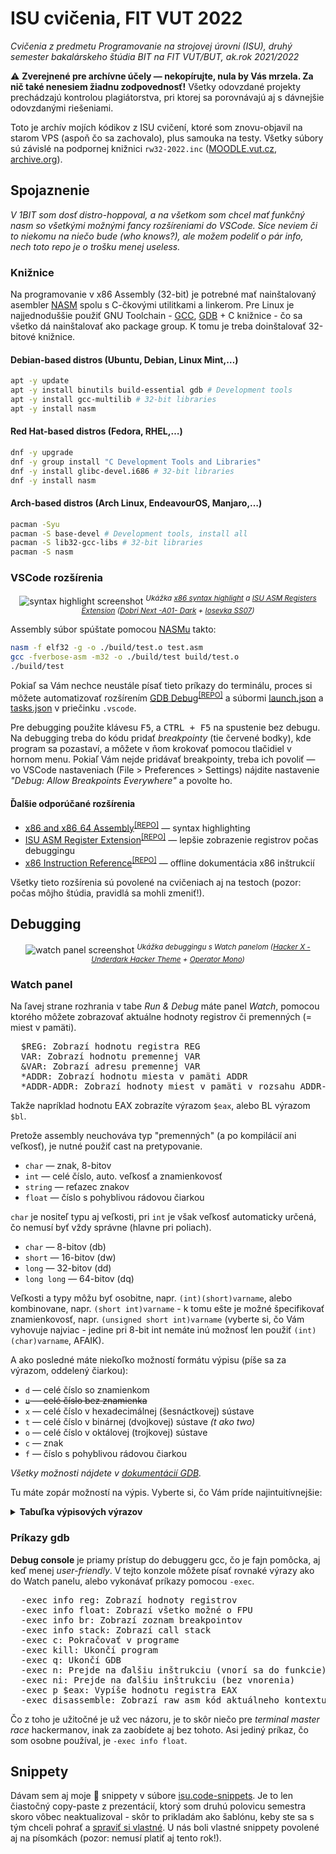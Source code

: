# ISU cvičenia, FIT VUT 2022

*Cvičenia z predmetu Programovanie na strojovej úrovni (ISU), druhý semester bakalárskeho štúdia BIT na FIT VUT/BUT, ak.rok 2021/2022*

⚠️ **Zverejnené pre archívne účely — nekopírujte, nula by Vás mrzela. Za nič také nenesiem žiadnu zodpovednosť!** Všetky odovzdané projekty prechádzajú kontrolou plagiátorstva, pri ktorej sa porovnávajú aj s dávnejšie odovzdanými riešeniami.

Toto je archív mojích kódikov z ISU cvičení, ktoré som znovu-objavil na starom VPS (aspoň čo sa zachovalo), plus samouka na testy. Všetky súbory sú závislé na podpornej knižnici `rw32-2022.inc` ([MOODLE.vut.cz](https://moodle.vut.cz/pluginfile.php/370054/mod_folder/content/0/RW32/rw32-2022.inc?forcedownload=1), [archive.org](https://archive.org/download/rw32-2022/rw32-2022.inc)).

## Spojaznenie

*V 1BIT som dosť distro-hoppoval, a na všetkom som chcel mať funkčný nasm so všetkými možnými fancy rozšíreniami do VSCode. Síce neviem či to niekomu na niečo bude (who knows?), ale možem podeliť o pár info, nech toto repo je o trošku menej useless.*

### Knižnice

Na programovanie v x86 Assembly (32-bit) je potrebné mať nainštalovaný asembler [NASM](https://nasm.us/) spolu s C-čkovými utilitkami a linkerom. Pre Linux je najjednoduššie použiť GNU Toolchain - [GCC](https://en.wikipedia.org/wiki/GNU_Compiler_Collection), [GDB](https://en.wikipedia.org/wiki/GNU_Debugger) + C knižnice - čo sa všetko dá nainštalovať ako package group. K tomu je treba doinštalovať 32-bitové knižnice.

#### Debian-based distros (Ubuntu, Debian, Linux Mint,…)

```sh
apt -y update
apt -y install binutils build-essential gdb # Development tools
apt -y install gcc-multilib # 32-bit libraries
apt -y install nasm
```

#### Red Hat-based distros (Fedora, RHEL,…)

```sh
dnf -y upgrade
dnf -y group install "C Development Tools and Libraries"
dnf -y install glibc-devel.i686 # 32-bit libraries
dnf -y install nasm
```

#### Arch-based distros (Arch Linux, EndeavourOS, Manjaro,…)

```sh
pacman -Syu
pacman -S base-devel # Development tools, install all
pacman -S lib32-gcc-libs # 32-bit libraries
pacman -S nasm
```

### VSCode rozšírenia

<div align="center">
  <img alt="syntax highlight screenshot" src="https://user-images.githubusercontent.com/84882649/211170292-5e8e6c17-008d-4262-922e-e93b8937d0a2.png" />
  <sup><i>Ukážka <a href="https://marketplace.visualstudio.com/items?itemName=13xforever.language-x86-64-assembly" target="_blank">x86 syntax highlight</a> a <a href="https://marketplace.visualstudio.com/items?itemName=ISUASMRegisters.isu-asm-extension" target="_blank">ISU ASM Registers Extension</a> (<a href="https://marketplace.visualstudio.com/items?itemName=sldobri.bunker" target="_blank">Dobri Next -A01- Dark</a> + <a href="https://github.com/be5invis/Iosevka" target="_blank">Iosevka SS07</a>)</i></sup><br />
</div>

Assembly súbor spúštate pomocou [NASMu](https://cs.wikipedia.org/wiki/Netwide_Assembler) takto:

```sh
nasm -f elf32 -g -o ./build/test.o test.asm
gcc -fverbose-asm -m32 -o ./build/test build/test.o
./build/test
```

Pokiaľ sa Vám nechce neustále písať tieto príkazy do terminálu, proces si môžete automatizovať rozšírením [GDB Debug](https://marketplace.visualstudio.com/items?itemName=DamianKoper.gdb-debug)<sup>[[REPO]](https://github.com/damiankoper/vscode-gdb-debug)</sup> a súbormi [launch.json](.vscode/launch.json) a [tasks.json](.vscode/tasks.json) v priečinku `.vscode`.

Pre debugging použite klávesu <kbd>F5</kbd>, a <kbd>CTRL + F5</kbd> na spustenie bez debugu. Na debugging treba do kódu pridať *breakpointy* (tie červené bodky), kde program sa pozastaví, a môžete v ňom krokovať pomocou tlačidiel v hornom menu. Pokiaľ Vám nejde pridávať breakpointy, treba ich povoliť — vo VSCode nastaveniach (File > Preferences > Settings) nájdite nastavenie *"Debug: Allow Breakpoints Everywhere"* a povolte ho.

#### Ďalšie odporúčané rozšírenia

* [x86 and x86_64 Assembly](https://marketplace.visualstudio.com/items?itemName=13xforever.language-x86-64-assembly)<sup>[[REPO]](https://github.com/13xforever/x86_64-assembly-vscode)</sup> — syntax highlighting
* [ISU ASM Register Extension](https://marketplace.visualstudio.com/items?itemName=ISUASMRegisters.isu-asm-extension)<sup>[[REPO]](https://github.com/Reusek/vscode-register-extension)</sup> — lepšie zobrazenie registrov počas debuggingu
* [x86 Instruction Reference](https://marketplace.visualstudio.com/items?itemName=whiteout2.x86)<sup>[[REPO]](https://github.com/13xforever/x86_64-assembly-vscode)</sup> — offline dokumentácia x86 inštrukcií

Všetky tieto rozšírenia sú povolené na cvičeniach aj na testoch (pozor: počas môjho štúdia, pravidlá sa mohli zmeniť!).

## Debugging

<div align="center">
  <img alt="watch panel screenshot" src="https://user-images.githubusercontent.com/84882649/212491359-c65fad04-5654-4064-b0d2-988046757ae7.png" />
  <sup><i>Ukážka debuggingu s Watch panelom (<a href="https://marketplace.visualstudio.com/items?itemName=HasiburR.dark-hacker-theme-by-hasibur-r" target="_blank">Hacker X - Underdark Hacker Theme</a> + <a href="https://github.com/ajaybhatia/Operator-Mono" target="_blank">Operator Mono</a>)</i></sup><br />
</div>

### Watch panel

Na ľavej strane rozhrania v tabe *Run & Debug* máte panel *Watch*, pomocou ktorého môžete zobrazovať aktuálne hodnoty registrov či premenných (= miest v pamäti).

<pre>
  <kbd>$REG</kbd>: Zobrazí hodnotu registra REG
  <kbd>VAR</kbd>: Zobrazí hodnotu premennej VAR
  <kbd>&VAR</kbd>: Zobrazí adresu premennej VAR
  <kbd>*ADDR</kbd>: Zobrazí hodnotu miesta v pamäti ADDR
  <kbd>*ADDR-ADDR</kbd>: Zobrazí hodnoty miest v pamäti v rozsahu ADDR-ADDR
</pre>

Takže napríklad hodnotu EAX zobrazíte výrazom `$eax`, alebo BL výrazom `$bl`.

Pretože assembly neuchováva typ "premenných" (a po kompilácií ani veľkosť), je nutné použiť cast na pretypovanie.

* `char` — znak, 8-bitov
* `int` — celé číslo, auto. veľkosť a znamienkovosť
* `string` — reťazec znakov
* `float` — číslo s pohyblivou rádovou čiarkou

`char` je nositeľ typu aj veľkosti, pri `int` je však veľkosť automaticky určená, čo nemusí byť vždy správne (hlavne pri poliach).

* `char` — 8-bitov (db)
* `short` — 16-bitov (dw)
* `long` — 32-bitov (dd)
* `long long` — 64-bitov (dq)

Veľkosti a typy môžu byť osobitne, napr. `(int)(short)varname`, alebo kombinovane, napr. `(short int)varname` - k tomu ešte je možné špecifikovať znamienkovosť, napr. `(unsigned short int)varname` (vyberte si, čo Vám vyhovuje najviac - jedine pri 8-bit int nemáte inú možnosť len použiť `(int)(char)varname`, AFAIK).

A ako posledné máte niekoľko možností formátu výpisu (píše sa za výrazom, oddelený čiarkou):

* `d` — celé číslo so znamienkom
* ~~`u` — celé číslo bez znamienka~~
* `x` — celé číslo v hexadecimálnej (šesnáctkovej) sústave
* `t` — celé číslo v binárnej (dvojkovej) sústave *(t ako two)*
* `o` — celé číslo v oktálovej (trojkovej) sústave
* `c` — znak
* `f` — číslo s pohyblivou rádovou čiarkou

*Všetky možnosti nájdete v [dokumentácií GDB](https://getdocs.org/Gdb/Output-Formats#Output-Formats).*

Tu máte zopár možností na výpis. Vyberte si, čo Vám príde najintuitívnejšie:

<details>
<summary><b>Tabuľka výpisových výrazov</b></summary>

|          **Type of value**           |                                     **Watch expression methods**                                     |
| :----------------------------------: | :--------------------------------------------------------------------------------------------------: |
|        String (any sized ptr)        |                                             `&varname,s`                                             |
|   Integer at the top of the stack    |                                             `*(int)$esp`                                             |
|        8-bit  (DB) signed int        | `(char)varname,d`<br>`(signed char)varname,d`<br>`(int)(char)varname`<br>`(signed int)(char)varname` |
|       8-bit  (DB) unsigned int       |                    `(unsigned int)(char)varname`<br>`(int)(unsigned char)varname`                    |
|        8-bit  (DB) int in hex        |                             `(char)varname,x`<br>`(int)(char)varname,x`                              |
|           8-bit  (DB) char           |                                     `(char)var`<br>`(char)var,c`                                     |
|        16-bit (DB) signed int        |              `(short int)varname`<br>`(short signed int)varname`<br>`(short)varname,d`               |
|       16-bit (DW) unsigned int       |                                    `(short unsigned int)varname`                                     |
|        16-bit (DW) int in hex        |                                 `(short int)var,x`<br>`(short)var,x`                                 |
|        32-bit (DD) signed int        |                      `(long int)var`<br>`(long signed int)var`<br>`(long)int,d`                      |
|       32-bit (DD) unsigned int       |                                     `(long unsigned int)varname`                                     |
|        32-bit (DD) int in hex        |                              `(long int)varname,x`<br>`(long)varname,x`                              |
|          32-bit (DD) float           |                                           `(float)varname`                                           |
|        64-bit (DQ) signed int        |        `(long long int)varname`<br>`(long long signed int)varname`<br>`(long long)varname,d`         |
|       64-bit (DQ) unsigned int       |                                  `(long long unsigned int)varname`                                   |
|        64-bit (DQ) int in hex        |                         `(long long int)varname,x`<br>`(long long)varname,x`                         |
|          64-bit (DQ) float           |                                          `(double)varname`                                           |
|  10-elm array of 8-bit  signed ints  |                                        `(char[10])varname,d`                                         |
| 10-elm array of 8-bit  unsigned ints |                       (iba ako unsigned char)<br>`(unsigned char[10])varname`                        |
|  10-elm array of 8-bit  ints in hex  |                                        `(char[10])varname,x`                                         |
|  10-elm array of 16-bit signed ints  |         `(short int[10])varname`<br>`(short[10])varname,d`<br>`(signed short[10])varname,d`          |
| 10-elm array of 16-bit unsigned ints |                                  `(unsigned short int[10])varname`                                   |
|  10-elm array of 16-bit ints in hex  |        `(short[10])varname,x`<br>`(short int[10])varname,x`<br>`(signed short[10])varname,x`         |

</details>

### Príkazy gdb

**Debug console** je priamy prístup do debuggeru gcc, čo je fajn pomôcka, aj keď menej *user-friendly*. V tejto konzole môžete písať rovnaké výrazy ako do Watch panelu, alebo vykonávať príkazy pomocou `-exec`.

<pre>
  <kbd>-exec info reg</kbd>: Zobrazí hodnoty registrov
  <kbd>-exec info float</kbd>: Zobrazí všetko možné o FPU
  <kbd>-exec info br</kbd>: Zobrazí zoznam breakpointov
  <kbd>-exec info stack</kbd>: Zobrazí call stack
  <kbd>-exec c</kbd>: Pokračovať v programe
  <kbd>-exec kill</kbd>: Ukončí program
  <kbd>-exec q</kbd>: Ukončí GDB
  <kbd>-exec n</kbd>: Prejde na ďalšiu inštrukciu (vnorí sa do funkcie)
  <kbd>-exec ni</kbd>: Prejde na ďalšiu inštrukciu (bez vnorenia)
  <kbd>-exec p $eax</kbd>: Vypíše hodnotu registra EAX
  <kbd>-exec disassemble</kbd>: Zobrazí raw asm kód aktuálneho kontextu
</pre>

Čo z toho je užitočné je už vec názoru, je to skôr niečo pre *terminal master race* hackermanov, inak za zaobídete aj bez tohoto. Asi jediný príkaz, čo som osobne používal, je `-exec info float`.

## Snippety

Dávam sem aj moje 💩 snippety v súbore [isu.code-snippets](.vscode/isu.code-snippets). Je to len čiastočný copy-paste z prezentácií, ktorý som druhú polovicu semestra skoro vôbec neaktualizoval - skôr to prikladám ako šablónu, keby ste sa s tým chceli pohrať a [spraviť si vlastné](https://code.visualstudio.com/docs/editor/userdefinedsnippets#_create-your-own-snippets). U nás boli vlastné snippety povolené aj na písomkách (pozor: nemusí platiť aj tento rok!).
